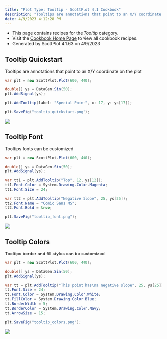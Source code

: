```yaml
---
title: "Plot Type: Tooltip - ScottPlot 4.1 Cookbook"
description: "Tooltips are annotations that point to an X/Y coordinate on the plot."
date: 4/9/2023 4:12:28 PM
---
```


* This page contains recipes for the _Tooltip_ category.
* Visit the [Cookbook Home Page](../../) to view all cookbook recipes.
* Generated by ScottPlot 4.1.63 on 4/9/2023
## Tooltip Quickstart

Tooltips are annotations that point to an X/Y coordinate on the plot

```cs
var plt = new ScottPlot.Plot(600, 400);

double[] ys = DataGen.Sin(50);
plt.AddSignal(ys);

plt.AddTooltip(label: "Special Point", x: 17, y: ys[17]);

plt.SaveFig("tooltip_quickstart.png");
```

<img src='../../images/tooltip_quickstart.png' class='d-block mx-auto my-5' />


## Tooltip Font

Tooltips fonts can be customized

```cs
var plt = new ScottPlot.Plot(600, 400);

double[] ys = DataGen.Sin(50);
plt.AddSignal(ys);

var tt1 = plt.AddTooltip("Top", 12, ys[12]);
tt1.Font.Color = System.Drawing.Color.Magenta;
tt1.Font.Size = 24;

var tt2 = plt.AddTooltip("Negative Slope", 25, ys[25]);
tt2.Font.Name = "Comic Sans MS";
tt2.Font.Bold = true;

plt.SaveFig("tooltip_font.png");
```

<img src='../../images/tooltip_font.png' class='d-block mx-auto my-5' />


## Tooltip Colors

Tooltips border and fill styles can be customized

```cs
var plt = new ScottPlot.Plot(600, 400);

double[] ys = DataGen.Sin(50);
plt.AddSignal(ys);

var tt = plt.AddTooltip("This point has\na negative slope", 25, ys[25]);
tt.Font.Size = 24;
tt.Font.Color = System.Drawing.Color.White;
tt.FillColor = System.Drawing.Color.Blue;
tt.BorderWidth = 5;
tt.BorderColor = System.Drawing.Color.Navy;
tt.ArrowSize = 15;

plt.SaveFig("tooltip_colors.png");
```

<img src='../../images/tooltip_colors.png' class='d-block mx-auto my-5' />



